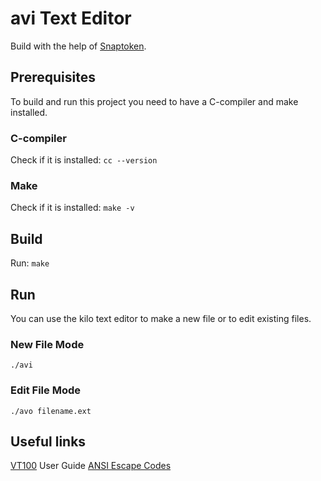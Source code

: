 # avi Text Editor

Build with the help of [Snaptoken](https://viewsourcecode.org/snaptoken/kilo/index.html).

## Prerequisites
To build and run this project you need to have a C-compiler and make installed.
### C-compiler
Check if it is installed:
``` cc --version ```
### Make
Check if it is installed:
``` make -v ```

## Build
Run:
``` make ```

## Run
You can use the kilo text editor to make a new file or to edit existing files.
### New File Mode
``` ./avi ```
### Edit File Mode
``` ./avo filename.ext ```

## Useful links
[VT100](https://vt100.net/docs/vt100-ug/chapter3.html) User Guide
[ANSI Escape Codes](https://en.wikipedia.org/wiki/ANSI_escape_code#)
